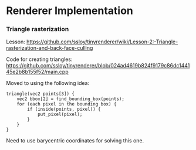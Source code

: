 # Renderer Implementation

### Triangle rasterization

Lesson: https://github.com/ssloy/tinyrenderer/wiki/Lesson-2:-Triangle-rasterization-and-back-face-culling

Code for creating triangles:
https://github.com/ssloy/tinyrenderer/blob/024ad4619b824f9179c86dc144145e2b8b155f52/main.cpp

Moved to using the following idea:
```
triangle(vec2 points[3]) { 
    vec2 bbox[2] = find_bounding_box(points); 
    for (each pixel in the bounding box) { 
        if (inside(points, pixel)) { 
            put_pixel(pixel); 
        } 
    } 
}
```

Need to use barycentric coordinates for solving this one.